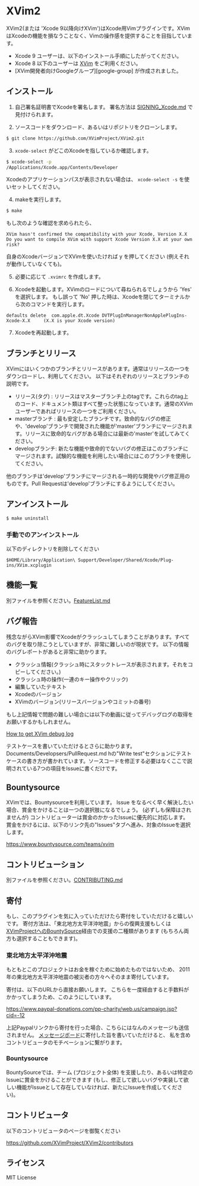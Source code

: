 # XVim2

  XVim2(または 'Xcode 9以降向けXVim')はXcode用Vimプラグインです。XVimはXcodeの機能を損なうことなく、Vimの操作感を提供することを目指しています。

  - Xcode 9 ユーザーは、以下のインストール手順にしたがってください。
  - Xcode 8 以下のユーザーは [XVim](https://github.com/XVimProject/XVim) をご利用ください。
  - [XVim開発者向けGoogleグループ][google-group] が作成されました。

## インストール

  1. 自己署名証明書でXcodeを署名します。 署名方法は [SIGNING_Xcode.md](SIGNING_Xcode.md) で見付けられます。

  2. ソースコードをダウンロード、あるいはリポジトリをクローンします。
  ```bash
  $ git clone https://github.com/XVimProject/XVim2.git
  ```

  3. `xcode-select` がどこのXcodeを指しているか確認します。
  ```bash
  $ xcode-select -p
  /Applications/Xcode.app/Contents/Developer
  ```

  Xcodeのアプリケーションパスが表示されない場合は、 `xcode-select -s` を使いセットしてください。

  4. makeを実行します。
  ```bash
  $ make
  ```

  もし次のような確認を求められたら、
  
  ```
  XVim hasn't confirmed the compatibility with your Xcode, Version X.X
  Do you want to compile XVim with support Xcode Version X.X at your own risk? 
  ```
  自身のXcodeバージョンでXVimを使いたければ y を押してください (例えそれが動作していなくても)。

  5. 必要に応じて `.xvimrc` を作成します。

  6. Xcodeを起動します。XVimのロードについて尋ねられるでしょうから 'Yes' を選択します。
     もし誤って 'No' 押した時は、Xcodeを閉じてターミナルから次のコマンドを実行します。

  ```
  defaults delete  com.apple.dt.Xcode DVTPlugInManagerNonApplePlugIns-Xcode-X.X     (X.X is your Xcode version)
  ```

  7. Xcodeを再起動します。

## ブランチとリリース
 XVimにはいくつかのブランチとリリースがあります。通常はリリースの一つをダウンロードし、利用してください。
 以下はそれぞれのリリースとブランチの説明です。

 - リリース(タグ) : リリースはマスターブランチ上のtagです。これらのtag上のコード、ドキュメント類はすべて整った状態になっています。通常のXVimユーザーであればリリースの一つをご利用ください。
 - masterブランチ : 最も安定したブランチです。致命的なバグの修正や、'develop'ブランチで開発された機能が'master'ブランチにマージされます。リリースに致命的なバグがある場合には最新の'master'を試してみてください。
 - developブランチ: 新たな機能や致命的でないバグの修正はこのブランチにマージされます。試験的な機能を利用したい場合にはこのブランチを使用してください。

 他のブランチは'develop'ブランチにマージされる一時的な開発やバグ修正用のものです。Pull Requestは'develop'ブランチにするようにしてください。


## アンインストール
  ```bash
  $ make uninstall
  ```

### 手動でのアンインストール
  以下のディレクトリを削除してください

    $HOME/Library/Application\ Support/Developer/Shared/Xcode/Plug-ins/XVim.xcplugin

## 機能一覧
  別ファイルを参照ください。[FeatureList.md](Documents/Users/FeatureList.md)

## バグ報告
  残念ながらXVim影響でXcodeがクラッシュしてしまうことがあります。すべてのバグを取り除こうとしていますが、非常に難しいのが現状です。
  以下の情報のバグレポートがあると非常に助かります。

   * クラッシュ情報(クラッシュ時にスタックトレースが表示されます。それをコピーしてください。)
   * クラッシュ時の操作(一連のキー操作やクリック)
   * 編集していたテキスト
   * Xcodeのバージョン
   * XVimのバージョン(リリースバージョンやコミットの番号)
  
  もし上記情報で問題の難しい場合には以下の動画に従ってデバッグログの取得をお願いするかもしれません。
  
  [How to get XVim debug log](http://www.youtube.com/watch?v=50Bhu8setlc&feature=youtu.be)


  テストケースを書いていただけるとさらに助かります。Documents/Developsers/PullRequest.md hの"Write test"セクションにテストケースの書き方が書かれています。ソースコードを修正する必要はなくここで説明されている7つの項目をIssueに書くだけです。

## Bountysource
  XVimでは、Bountysourceを利用しています。
  Issue をなるべく早く解決したい場合、賞金をかけることは一つの選択肢になるでしょう。
  (必ずしも保障はされませんが) コントリビューターは賞金のかかったIssueに優先的に対応します。
  賞金をかけるには、以下のリンク先の"Issues"タブへ進み、対象のIssueを選択します。

  https://www.bountysource.com/teams/xvim

## コントリビューション
  別ファイルを参照ください。[CONTRIBUTING.md](.github/CONTRIBUTING.md)

## 寄付
  もし、このプラグインを気に入っていただけたら寄付をしていただけると嬉しいです。
  寄付方法は、「東北地方太平洋沖地震」からの復興支援もしくは[XVimProjectへのBountySource](https://www.bountysource.com/teams/xvim)経由での支援の二種類があります
  (もちろん両方も選択することもできます)。

### 東北地方太平洋沖地震

  もともとこのプロジェクトはお金を稼ぐために始めたものではないため、
  2011年の東北地方太平洋沖地震の被災者の方々へそのまま寄付しています。

  寄付は、以下のURLから直接お願いします。
  こちらを一度経由すると手数料がかかってしまうため、このようにしています。

  https://www.paypal-donations.com/pp-charity/web.us/campaign.jsp?cid=-12

  上記Paypalリンクから寄付を行った場合、こちらにはなんのメッセージも送信されません。
  [メッセージボード][donation-messageboard]に寄付した旨を書いていただけると、
  私を含めコントリビュータのモチベーションに繋がります。

  [donation-messageboard]: https://github.com/JugglerShu/XVim/wiki/Donation-messages-to-XVim

### Bountysource
  BountySourceでは、チーム (プロジェクト全体) を支援したり、あるいは特定のIssueに賞金をかけることができます
  (もし、修正して欲しいバグや実装して欲しい機能がIssueとして存在していなければ、新たにIssueを作成してください)。

## コントリビュータ
  以下のコントリビュータのページを御覧ください

  https://github.com/XVimProject/XVim2/contributors

## ライセンス
  MIT License

